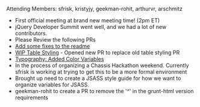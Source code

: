 Attending Members: sfrisk, kristyjy, geekman-rohit, arthurvr, arschmitz

* First official meeting at brand new meeting time! (2pm ET)
* jQuery Developer Summit went well, and we had a lot of new contributors.
 * Please Review the following PRs
  * [Add some fixes to the readme](https://github.com/jquery/css-chassis/pull/132)
  * [WIP Table Styling](https://github.com/jquery/css-chassis/pull/130) - Opened new PR to replace old table styling PR
  * [Typography: Added Color Variables](https://github.com/jquery/css-chassis/pull/129)
* In the process of organizing a Chassis Hackathon weekend.  Currently sfrisk is working at trying to get this to be a more formal environment
* Brought up need to create a JSASS style guide for how we want to organize variables for JSASS.  
* geekman-rohit to create a PR to remove the '^' in the grunt-html version requirements
